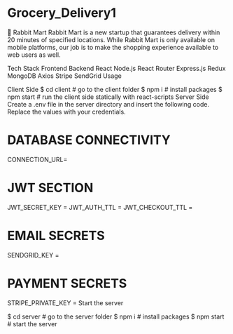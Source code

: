 # Grocery_Delivery1
🐰 Rabbit Mart
Rabbit Mart is a new  startup that guarantees delivery within 20 minutes of specified locations. While Rabbit Mart is only available on mobile platforms, our job is to make the shopping experience available to web users as well.



Tech Stack
Frontend	Backend
React	Node.js
React Router	Express.js
Redux	MongoDB
Axios	Stripe
SendGrid
Usage



Client Side
$ cd client   # go to the client folder
$ npm i       # install packages
$ npm start   # run the client side statically with react-scripts
Server Side
Create a .env file in the server directory and insert the following code. Replace the values with your credentials.

# DATABASE CONNECTIVITY
CONNECTION_URL=

# JWT SECTION
JWT_SECRET_KEY =
JWT_AUTH_TTL = 
JWT_CHECKOUT_TTL = 

# EMAIL SECRETS
SENDGRID_KEY = 

# PAYMENT SECRETS
STRIPE_PRIVATE_KEY = 
Start the server

$ cd server   # go to the server folder
$ npm i       # install packages
$ npm start   # start the server
